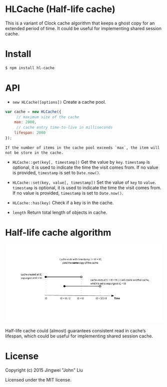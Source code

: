 # HLCache (Half-life cache)
This is a variant of Clock cache algorithm that keeps a ghost copy for an extended period of time. It could be useful for implementing shared session cache.

# Install
```bash
$ npm install hl-cache
```

# API
* `new HLCache([options])`
	Create a cache pool.

```js
var cache = new HLCache({
	 // maximum size of the cache
	max: 2000,
	 // cache entry time-to-live in milliseconds
	lifespan: 2000
});
```

	If the number of items in the cache pool exceeds `max`, the item will not be store in the cache.

- `HLCache::get(key[, timestamp])`
	Get the value by `key`. `timestamp` is optional, it is used to indicate the time the visit comes from. If no value is provided, `timestamp` is set to `Date.now()`.

- `HLCache::set(key, value[, timestamp])`
	Set the value of `key` to `value`. `timestamp` is optional, it is used to indicate the time the visit comes from. If no value is provided, `timestamp` is set to `Date.now()`.

- `HLCache::has(key)`
	Check if a key is in the cache.

- `length`
	Return total length of objects in cache.

# Half-life cache algorithm
![Half-life cache algorithm is a variant of clock cache algorithm that keeps a ghost copy for an extended period of time.](./hl-cache.png)

Half-life cache could (almost) guarantees consistent read in cache’s lifespan, which could be useful for implementing shared session cache.


# License

Copyright (c) 2015 Jingwei "John" Liu

Licensed under the MIT license.

